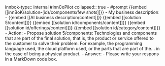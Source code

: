 innbok-type:: internal
#innCoPilot
collapsed:: true
	- #prompt {{embed [[innBoK/solution-(id)/components/few shots]]}}
		- My business description:
		- {{embed [[AI business description/content]]}} {{embed [[solution 5/content]]}} {{embed [[solution id/components/content]]}} {{embed [[solution id/offerings/content]]}} {{embed [[solution id/category/content]]}}
		- Action:
		- Propose solution 5/components: Technologies and components that are part of the final solution, that is, the product or service offered to the customer to solve their problem. For example, the programming language used, the cloud platform used, or the parts that are part of the... in the case of being a physical product.
		- Answer:
		- Please write your respons in a MarkDown code box.


